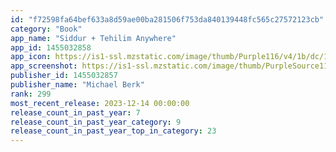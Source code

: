 ```yaml
---
id: "f72598fa64bef633a8d59ae00ba281506f753da840139448fc565c27572123cb"
category: "Book"
app_name: "Siddur + Tehilim Anywhere"
app_id: 1455032858
app_icon: https://is1-ssl.mzstatic.com/image/thumb/Purple116/v4/1b/dc/18/1bdc1832-cef6-7a43-19d2-d7e3d163c7a8/SefardIcon-0-0-1x_U007emarketing-0-0-0-7-0-GLES2_U002c0-85-220.png/1024x1024bb.png
app_screenshot: https://is1-ssl.mzstatic.com/image/thumb/PurpleSource116/v4/30/41/a6/3041a65d-9723-2dd1-0e29-c6c6c28134da/e3fa0796-dca6-4654-8c61-73b65abee1f3_Simulator_Screenshot_-_iPhone_8_Plus_-_2023-12-04_at_22.11.55.png/1242x2208bb.png
publisher_id: 1455032857
publisher_name: "Michael Berk"
rank: 299
most_recent_release: 2023-12-14 00:00:00
release_count_in_past_year: 7
release_count_in_past_year_category: 9
release_count_in_past_year_top_in_category: 23
---
```

